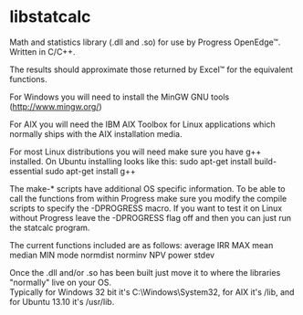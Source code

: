 libstatcalc
===========

Math and statistics library (.dll and .so) for use by Progress OpenEdge&#8482;.  Written in C/C++.

The results should approximate those returned by Excel&#8482; for the equivalent functions.

For Windows you will need to install the MinGW GNU tools (http://www.mingw.org/)

For AIX you will need the IBM AIX Toolbox for Linux applications which normally ships with the AIX installation media.

For most Linux distributions you will need make sure you have g++ installed.  On Ubuntu installing looks like this:
sudo apt-get install build-essential 
sudo apt-get install g++

The make-* scripts have additional OS specific information.  To be able to call the functions from within Progress 
make sure you modify the compile scripts to specify the -DPROGRESS macro.  If you want to test it on Linux without 
Progress leave the -DPROGRESS flag off and then you can just run the statcalc program. 

The current functions included are as follows:
average
IRR
MAX
mean
median
MIN
mode
normdist
norminv
NPV
power
stdev

Once the .dll and/or .so has been built just move it to where the libraries "normally" live on your OS.  
Typically for Windows 32 bit it's C:\Windows\System32, for AIX it's /lib, and for Ubuntu 13.10 it's /usr/lib.




